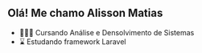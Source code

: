 ## Olá! Me chamo Alisson Matias

- 👨🏽‍🎓 Cursando Análise e Densolvimento de Sistemas
- ⌛ Estudando framework Laravel

<!--
- 👯 I’m looking to collaborate on ...
- 🤔 I’m looking for help with ...
- 💬 Ask me about ...
- 📫 How to reach me: ...
- 😄 Pronouns: ...
- ⚡ Fun fact: ...
-->


